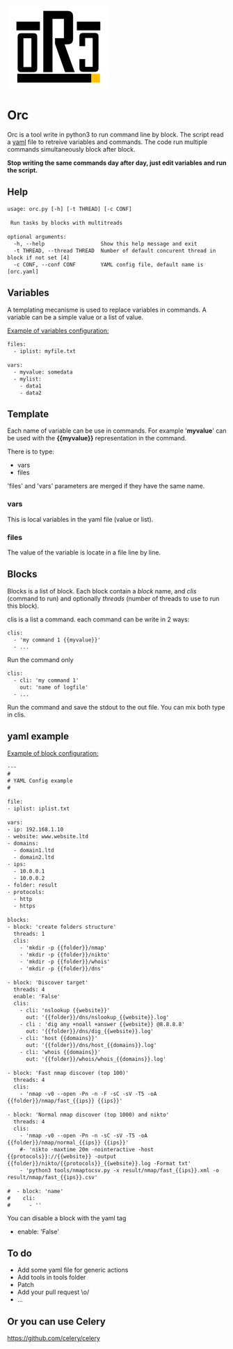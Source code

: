 
![ORC](https://github.com/0x25/orc/blob/main/orc.png?raw=true)

# Orc
Orc is a tool write in python3 to run command line by block.
The script read a [yaml](https://en.wikipedia.org/wiki/YAML) file to retreive variables and commands. The code run multiple commands simultaneously block after block.

**Stop writing the same commands day after day, just edit variables and run the script.** 

## Help
    usage: orc.py [-h] [-t THREAD] [-c CONF]

     Run tasks by blocks with multitreads 

    optional arguments:
      -h, --help                  Show this help message and exit
      -t THREAD, --thread THREAD  Number of default concurent thread in block if not set [4]
      -c CONF, --conf CONF        YAML config file, default name is [orc.yaml]

## Variables
A templating mecanisme is used to replace variables in commands. A variable can be a simple value or a list of value.

<u>Example of variables configuration:</u>

    files:
      - iplist: myfile.txt

    vars:
      - myvalue: somedata
      - mylist:
        - data1
        - data2

## Template
Each name of variable can be use in commands.
For example '**myvalue**' can be used with the **{{myvalue}}** representation in the command.

There is to type:
 - vars 
 - files

'files' and 'vars' parameters are merged if they have the same name.

### vars
This is local variables in the yaml file (value or list).

### files
The value of the variable is locate in a file line by line. 

## Blocks
Blocks is a list of block.
Each block contain a *block* name, and *clis* (command to run) and optionally *threads* (number of threads to use to run this block).

clis is a list a command. each command can be write in 2 ways:

    clis:
      - 'my command 1 {{myvalue}}'
      - ...
    
Run the command only

    clis:
      - cli: 'my command 1'
        out: 'name of logfile'
      - ...
    
Run the command and save the stdout to the out file.
You can mix both type in clis.

## yaml example

<u>Example of block configuration:</u>
  ```
---
#
# YAML Config example
#

file:
  - iplist: iplist.txt

vars:
  - ip: 192.168.1.10
  - website: www.website.ltd
  - domains: 
    - domain1.ltd
    - domain2.ltd
  - ips:
    - 10.0.0.1
    - 10.0.0.2
  - folder: result
  - protocols:
    - http
    - https

blocks:
  - block: 'create folders structure'
    threads: 1
    clis:
      - 'mkdir -p {{folder}}/nmap'
      - 'mkdir -p {{folder}}/nikto'
      - 'mkdir -p {{folder}}/whois'
      - 'mkdir -p {{folder}}/dns'

  - block: 'Discover target'
    threads: 4
    enable: 'False'
    clis: 
      - cli: 'nslookup {{website}}'
        out: '{{folder}}/dns/nslookup_{{website}}.log'
      - cli : 'dig any +noall +answer {{website}} @8.8.8.8'
        out: '{{folder}}/dns/dig_{{website}}.log'
      - cli: 'host {{domains}}'
        out: '{{folder}}/dns/host_{{domains}}.log'
      - cli: 'whois {{domains}}'
        out: '{{folder}}/whois/whois_{{domains}}.log'

  - block: 'Fast nmap discover (top 100)'
    threads: 4
    clis: 
      - 'nmap -v0 --open -Pn -n -F -sC -sV -T5 -oA {{folder}}/nmap/fast_{{ips}} {{ips}}'

  - block: 'Normal nmap discover (top 1000) and nikto'
    threads: 4
    clis: 
      - 'nmap -v0 --open -Pn -n -sC -sV -T5 -oA {{folder}}/nmap/normal_{{ips}} {{ips}}'
      #- 'nikto -maxtime 20m -nointeractive -host {{protocols}}://{{website}} -output {{folder}}/nikto/{{protocols}}_{{website}}.log -Format txt'
      - 'python3 tools/nmaptocsv.py -x result/nmap/fast_{{ips}}.xml -o result/nmap/fast_{{ips}}.csv'

#  - block: 'name'
#    cli:
#      - ''
```    

You can disable a block with the yaml tag 
 - enable: 'False'
    
## To do

 - Add some yaml file for generic actions
 - Add tools in tools folder 
 - Patch 
 - Add your pull request \o/
 - ...

## Or you can use Celery  

https://github.com/celery/celery

